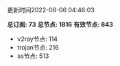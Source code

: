 更新时间2022-08-06 04:46:03

**总订阅: 73**
**总节点: 1816**
**有效节点: 843**
- v2ray节点: 114
- trojan节点: 216
- ss节点: 513
